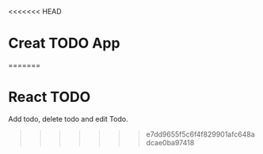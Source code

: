<<<<<<< HEAD
# Creat TODO App
=======
# React TODO
Add todo, delete todo and edit Todo.
>>>>>>> e7dd9655f5c6f4f829901afc648adcae0ba97418
